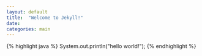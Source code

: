 ```yaml
---
layout: default
title:  "Welcome to Jekyll!"
date:
categories: main
---
```


{% highlight java %}
	System.out.println("hello world!");
{% endhighlight %}

